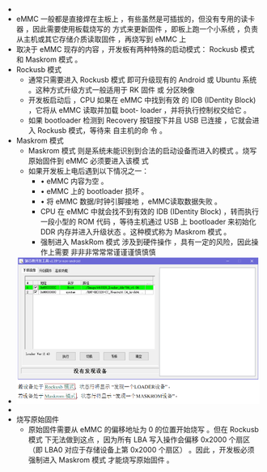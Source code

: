 -
- eMMC 一般都是直接焊在主板上 ，有些虽然是可插拔的，但没有专用的读卡器 ，因此需要使用板载烧写的 
  方式来更新固件 ，即板上跑一个小系统 ，负责从主机或其它存储介质读取固件 ，再烧写到 eMMC 上
- 取决于 eMMC 现存的内容 ，开发板有两种特殊的启动模式： Rockusb 模式 和 Maskrom 模式 。
- Rockusb 模式
	- 通常只需要进入 Rockusb 模式 即可升级现有的 Android 或 Ubuntu 系统 。这种方式升级方式一般适用于 RK 
	  固件 或  分区映像
	- 开发板启动后 ，CPU 如果在 eMMC  中找到有效 的 IDB (IDentity Block) ，它将从 eMMC 读取并加载 boot- 
	  loader ，并将执行控制权交给它 。
	- 如果 bootloader 检测到 Recovery 按钮按下并且 USB  已连接 ，它就会进入 Rockusb 模式，等待来 自主机的命 令 。
- Maskrom 模式
	- Maskrom 模式 则是系统未能识别到合法的启动设备而进入的模式 。烧写原始固件到 eMMC 必须要进入该模 
	  式
	- 如果开发板上电后遇到以下情况之一：
		- •  eMMC 内容为空 。
		- •  eMMC 上的 bootloader 损坏 。
		- •  将 eMMC 数据/时钟引脚接地 ，eMMC读取数据失败 。
		- CPU 在 eMMC  中就会找不到有效的 IDB (IDentity Block) ，转而执行一段小型的 ROM 代码 ，等待主机通过 USB 上   bootloader 来初始化 DDR 内存并进入升级状态 。这种模式称为 Maskrom 模式  。
		- 强制进入 MaskRom 模式 涉及到硬件操作 ，具有一定的风险，因此操作上需要 非非非常常常谨谨谨慎慎慎
- ![image.png](../assets/image_1696917742205_0.png)
-
- 烧写原始固件
	- 原始固件需要从 eMMC  的偏移地址为 0  的位置开始烧写 。但在 Rockusb 模式 下无法做到这点 ，因为所有 
	  LBA 写入操作会偏移 0x2000 个扇区        （即 LBA0 对应于存储设备上第 0x2000 个扇区） 。因此 ，开发板必须 
	  强制进入 Maskrom 模式 才能烧写原始固件 。